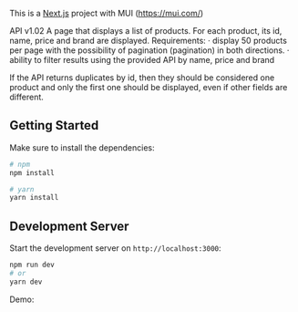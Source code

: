 This is a [Next.js](https://nextjs.org/) project with MUI (https://mui.com/)

API v1.02
A page that displays a list of products. For each product, its id, name, price and brand are displayed.
Requirements:
· display 50 products per page with the possibility of pagination (pagination) in both directions.
· ability to filter results using the provided API by name, price and brand

If the API returns duplicates by id, then they should be considered one product and only the first one should be displayed, even if other fields are different.

## Getting Started

Make sure to install the dependencies:

```bash
# npm
npm install

# yarn
yarn install
```

## Development Server

Start the development server on `http://localhost:3000`:

```bash
npm run dev
# or
yarn dev
```

Demo: 
